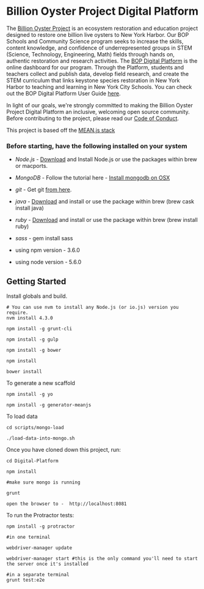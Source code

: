 # Billion Oyster Project Digital Platform

The [Billion Oyster Project](bop.nyc) is an ecosystem restoration and education project designed to restore one billion live oysters to New York Harbor.  Our BOP Schools and Community Science program seeks to increase the skills, content knowledge, and confidence of underrepresented groups in STEM (Science, Technology, Engineering, Math) fields through hands on, authentic restoration and research activities.  The [BOP Digital Platform](https://platform.bop.nyc) is the online dashboard for our program.  Through the Platform, students and teachers collect and publish data, develop field research, and create the STEM curriculum that links keystone species restoration in New York Harbor to teaching and learning in New York City Schools.  You can check out the BOP Digital Platform User Guide [here](https://github.com/BillionOysterProject/docs/wiki/Digital-Platform-User-Guide-Table-of-Contents).

In light of our goals, we're strongly committed to making the Billion Oyster Project Digital Platform an inclusive, welcoming open source community.  Before contributing to the project, please read our [Code of Conduct](https://github.com/BillionOysterProject/docs/blob/master/CODE_OF_CONDUCT.md).

This project is based off the <a href="http://meanjs.org/">MEAN.js stack</a>

### Before starting, have the following installed on your system
* *Node.js* -  <a href="http://nodejs.org/download/">Download</a> and Install Node.js or use the packages within brew or macports.
* *MongoDB* - Follow the tutorial here - <a href="https://docs.mongodb.org/manual/tutorial/install-mongodb-on-os-x/">Install mongodb on OSX</a>
* *git* - Get git <a href="http://git-scm.com/download/mac">from here</a>.
* *java* - <a href="https://www.java.com/en/download/">Download</a> and install or use the package within brew (brew cask install java)
* *ruby* - <a href="https://www.ruby-lang.org/en/downloads/">Download</a> and install or use the package within brew (brew install ruby)
* *sass* - gem install sass

* using npm version - 3.6.0
* using node version - 5.6.0

## Getting Started
Install globals and build.
```
# You can use nvm to install any Node.js (or io.js) version you require.
nvm install 4.3.0

npm install -g grunt-cli

npm install -g gulp

npm install -g bower

npm install

bower install
```

To generate a new scaffold
```
npm install -g yo

npm install -g generator-meanjs

```

To load data
```
cd scripts/mongo-load

./load-data-into-mongo.sh
```


Once you have cloned down this project, run:
```
cd Digital-Platform

npm install

#make sure mongo is running

grunt

open the browser to -  http://localhost:8081

```

To run the Protractor tests:
```
npm install -g protractor

#in one terminal

webdriver-manager update

webdriver-manager start #this is the only command you'll need to start the server once it's installed

#in a separate terminal
grunt test:e2e
```

